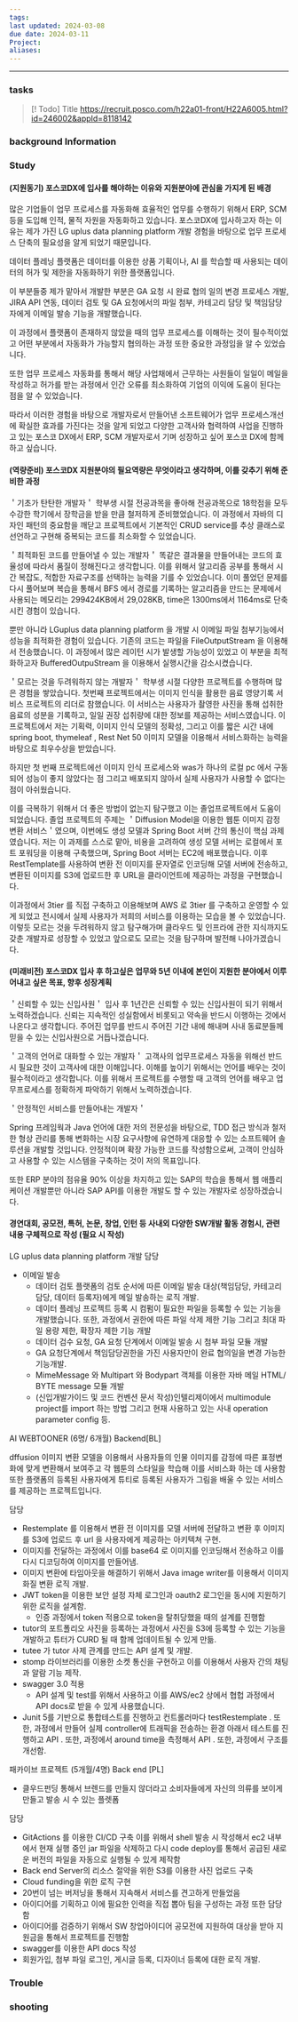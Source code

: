 ```yaml
---
tags: 
last updated: 2024-03-08
due date: 2024-03-11
Project: 
aliases:
---
```

--- 
### tasks

> [! Todo] Title
> https://recruit.posco.com/h22a01-front/H22A6005.html?id=246002&appId=8118142

### background Information



### Study
#### (지원동기) 포스코DX에 입사를 해야하는 이유와 지원분야에 관심을 가지게 된 배경

많은 기업들이 업무 프로세스를 자동화해 효율적인 업무를 수행하기 위해서 ERP, SCM 등을 도입해 인적, 물적 자원을 자동화하고 있습니다. 포스코DX에 입사하고자 하는 이유는 제가 가진 LG uplus data planning platform 개발 경험을 바탕으로 업무 프로세스 단축의 필요성을 알게 되었기 때문입니다.

데이터 플레닝 플랫폼은 데이터를 이용한 상품 기획이나, AI 를 학습할 때 사용되는 데이터의 허가 및 제한을 자동화하기 위한 플랫폼입니다.

이 부분들중 제가 맡아서 개발한 부분은 GA 요청 시 완료 협의 일의 변경 프로세스 개발, JIRA API 연동, 데이터 검토 및 GA 요청에서의 파일 첨부, 카테고리 담당 및 책임담당자에게 이메일 발송 기능을 개발했습니다.

이 과정에서 플랫폼이 존재하지 않았을 때의 업무 프로세스를 이해하는 것이 필수적이었고 어떤 부분에서 자동화가 가능할지 협의하는 과정 또한 중요한 과정임을 알 수 있었습니다.

또한 업무 프로세스 자동화를 통해서 해당 사업채에서 근무하는 사원들이 일일이 메일을 작성하고 허가를 받는 과정에서 인간 오류를 최소화하여 기업의 이익에 도움이 된다는 점을 알 수 있었습니다.

따라서 이러한 경험을 바탕으로 개발자로서 만들어낸 소프트웨어가 업무 프로세스개선에 확실한 효과를 가진다는 것을 알게 되었고 다양한 고객사와 협력하여 사업을 진행하고 있는 포스코 DX에서 ERP, SCM 개발자로서 기며 성장하고 싶어 포스코 DX에 함께하고 싶습니다.



#### (역량준비) 포스코DX 지원분야의 필요역량은 무엇이라고 생각하며, 이를 갖추기 위해 준비한 과정

＇기초가 탄탄한 개발자＇
학부생 시절 전공과목을 좋아해 전공과목으로 18학점을 모두 수강한 학기에서 장학금을 받을 만큼 철저하게 준비했었습니다. 이 과정에서 자바의 디자인 패턴의 중요함을 깨닫고 프로젝트에서 기본적인 CRUD service를 추상 클래스로 선언하고 구현해 중복되는 코드를 최소화할 수 있었습니다.

＇최적화된 코드를 만들어낼 수 있는 개발자＇
똑같은 결과물을 만들어내는 코드의 효율성에 따라서 품질이 정해진다고 생각합니다. 이를 위해서 알고리즘 공부를 통해서 시간 복잡도, 적합한 자료구조를 선택하는 능력을 기를 수 있었습니다. 이미 풀었던 문제를 다시 풀어보며 복습을 통해서 BFS 에서 경로를 기록하는 알고리즘을 만드는 문제에서 사용되는 메모리는 299424KB에서 29,028KB, time은 1300ms에서 1164ms로 단축 시킨 경험이 있습니다. 

뿐만 아니라 LGuplus data planning platform 을 개발 시 이메일 파일 첨부기능에서 성능을 최적화한 경험이 있습니다. 기존의 코드는 파일을 FileOutputStream 을 이용해서 전송했습니다. 이 과정에서 많은 레이턴 시가 발생할 가능성이 있었고 이 부분을 최적화하고자 BufferedOutpuStream 을 이용해서 실행시간을 감소시켰습니다.

＇모르는 것을 두려워하지 않는 개발자＇
학부생 시절 다양한 프로젝트를 수행하며 많은 경험을 쌓았습니다. 
첫번째 프로젝트에서는 이미지 인식을 활용한 음료 영양기록 서비스 프로젝트의 리더로 참했습니다. 이 서비스는 사용자가 촬영한 사진을 통해 섭취한 음료의 성분을 기록하고, 일일 권장 섭취량에 대한 정보를 제공하는 서비스였습니다. 이 프로젝트에서 저는 기획력, 이미지 인식 모델의 정확성, 그리고 이를 짧은 시간 내에  spring boot, thymeleaf , Rest Net 50 이미지 모델을 이용해서 서비스화하는 능력을 바탕으로 최우수상을 받았습니다. 

하지만 첫 번째 프로젝트에선 이미지 인식 프로세스와 was가 하나의 로컬 pc 에서 구동되어 성능이 좋지 않았다는 점 그리고 배포되지 않아서 실제 사용자가 사용할 수 없다는 점이 아쉬웠습니다. 

이를 극복하기 위해서 더 좋은 방법이 없는지 탐구했고 이는 졸업프로젝트에서 도움이 되었습니다. 졸업 프로젝트의 주제는 ＇Diffusion Model을 이용한 웹툰 이미지 감정 변환 서비스＇였으며, 이번에도 생성 모델과 Spring Boot 서버 간의 통신이 핵심 과제였습니다. 저는 이 과제를 스스로 맡아, 비용을 고려하여 생성 모델 서버는 로컬에서 포트 포워딩을 이용해 구축했으며, Spring Boot 서버는 EC2에 배포했습니다. 이후 RestTemplate를 사용하여 변환 전 이미지를 문자열로 인코딩해 모델 서버에 전송하고, 변환된 이미지를 S3에 업로드한 후 URL을 클라이언트에 제공하는 과정을 구현했습니다.

이과정에서 3tier 를 직접 구축하고 이용해보며 AWS 로 3tier 를 구축하고 운영할 수 있게 되었고 전시에서 실제 사용자가 저희의 서비스를 이용하는 모습을 볼 수 있었습니다. 이렇듯 모르는 것을 두려워하지 않고 탐구해가며 클라우드 및 인프라에 관한 지식까지도 갖춘 개발자로 성장할 수 있었고 앞으로도 모르는 것을 탐구하며 발전해 나아가겠습니다.


#### (미래비전) 포스코DX 입사 후 하고싶은 업무와 5년 이내에 본인이 지원한 분야에서 이루어내고 싶은 목표, 향후 성장계획

＇신뢰할 수 있는 신입사원＇
입사 후 1년간은 신뢰할 수 있는 신입사원이 되기 위해서 노력하겠습니다. 신뢰는 지속적인 성실함에서 비롯되고 약속을 반드시 이행하는 것에서 나온다고 생각합니다. 주어진 업무를 반드시 주어진 기간 내에 해내며 사내 동료분들께 믿을 수 있는 신입사원으로 거듭나겠습니다.

＇고객의 언어로 대화할 수 있는 개발자＇
고객사의 업무프로세스 자동을 위해선 반드시 필요한 것이 고객사에 대한 이해입니다. 이해를 높이기 위해서는 언어를 배우는 것이 필수적이라고 생각합니다. 이를 위해서 프로젝트를 수행할 때 고객의 언어를 배우고 업무프로세스를 정확하게 파악하기 위해서 노력하겠습니다.

＇안정적인 서비스를 만들어내는 개발자＇

Spring 프레임웍과 Java 언어에 대한 저의 전문성을 바탕으로, TDD 접근 방식과 철저한 형상 관리를 통해 변화하는 시장 요구사항에 유연하게 대응할 수 있는 소프트웨어 솔루션을 개발할 것입니다. 안정적이며 확장 가능한 코드를 작성함으로써, 고객이 안심하고 사용할 수 있는 시스템을 구축하는 것이 저의 목표입니다.

또한 ERP 분야의 점유율 90% 이상을 차지하고 있는 SAP의 학습을 통해서 웹 애플리케이션 개발뿐만 아니라 SAP API를 이용한 개발도 할 수 있는 개발자로 성장하겠습니다.





#### 경연대회, 공모전, 특허, 논문, 창업, 인턴 등 사내외 다양한 SW개발 활동 경험시, 관련 내용 구체적으로 작성 (필요 시 작성)

LG uplus data planning platform 개발
담당

- 이메일 발송
    - 데이터 검토 플랫폼의 검토 순서에 따른 이메일 발송 대상(책임담당, 카테고리 담당, 데이터 등록자)에게 메일 발송하는 로직 개발.
    - 데이터 플레닝 프로젝트 등록 시 컴펌이 필요한 파일을 등록할 수 있는 기능을 개발했습니다. 또한, 과정에서 권한에 따른 파일 삭제 제한 기능 그리고 최대 파일 용량 제한, 확장자 제한 기능 개발
    - 데이터 검수 요청, GA 요청 단계에서 이메일 발송 시 첨부 파일 모듈 개발
    - GA 요청단계에서 책임담당권한을 가진 사용자만이 완료 협의일을 변경 가능한 기능개발.
    - MimeMessage 와 Multipart 와 Bodypart 객체를 이용한 자바 메일 HTML/ BYTE message 모듈 개발
    - (신입개발가이드 및 코드 컨벤션 문서 작성)인텔리제이에서 multimodule project를 import 하는 방법 그리고 현재 사용하고 있는 사내 operation parameter config 등.
    
AI WEBTOONER (6명/ 6개월) Backend[BL]

dffusion 이미지 변환 모델을 이용해서 사용자들의 인물 이미지를 감정에 따른 표정변화에 맞게 변환해서 보여주고 각 웹툰의 스타일을 학습해 이를 서비스화 하는 데 사용함 또한 플랫폼의 등록된 사용자에게 튜티로 등록된 사용자가 그림을 배울 수 있는 서비스를 제공하는 프로젝트입니다.

담당

- Restemplate 를 이용해서 변환 전 이미지를 모델 서버에 전달하고 변환 후 이미지를 S3에 업로드 후 url 을 사용자에게 제공하는 아키텍쳐 구현.
- 이미지를 전달하는 과정에서 이를  base64 로 이미지를 인코딩해서 전송하고 이를 다시 디코딩하여 이미지를 만들어냄.
- 이미지 변환에 타임아웃을 해결하기 위해서 Java image writer를 이용해서 이미지 화질 변환 로직 개발.
- JWT token을 이용한 보안 설정 자체 로그인과 oauth2 로그인을 동시에 지원하기 위한 로직을 설계함.
    - 인증 과정에서  token 적용으로 token을 탈취당했을 때의 설계를 진행함
- tutor의 포트폴리오 사진을 등록하는 과정에서 사진을 S3에 등록할 수 있는 기능을 개발하고 튜터가 CURD 될 때 함께 업데이트될 수 있게 만듦.
- tutee 가 tutor 사제 관계를 만드는 API 설계 및 개발.
- stomp 라이브러리를 이용한 소켓 통신을 구현하고 이를 이용해서 사용자 간의 채팅과 알람 기능 제작.
- swagger 3.0 적용
    - API 설계 및 test를 위해서 사용하고 이를 AWS/ec2 상에서 협헙 과정에서 API docs로 받을 수 있게 사용했습니다.
- Junit 5를 기반으로 통합테스트를 진행하고 컨트롤러마다 testRestemplate . 또한, 과정에서 만들어 실제 controller에 트래픽을 전송하는 환경 아래서 테스트를 진행하고 API . 또한, 과정에서 around time을 측정해서 API . 또한, 과정에서 구조를 개선함.

패카이브 프로젝트 (5개월/4명) Back end [PL]
- 클우드펀딩 통해서 브렌드를 만들지 않더라고 소비자들에게 자신의 의류를 보이게 만들고 발송 시 수 있는 플렛폼

담당

- GitActions 를 이용한 CI/CD 구축 이를 위해서 shell 발송 시 작성해서 ec2 내부에서 현재 실행 중인 jar 파일을 삭제하고 다시 code deploy를 통해서 공급된 새로운 버전의 파일을 자동으로 실행될 수 있게 제작함
- Back end Server의 리소스 절약을 위한 S3를 이용한 사진 업로드 구축
- Cloud funding을 위한 로직 구현
- 20번이 넘는 버저닝을 통해서 지속해서 서비스를 견고하게 만들었음
- 아이디어를 기획하고 이에 필요한 인력을 직접 뽑아 팀을 구성하는 과정 또한 담당함
- 아이디어를 검증하기 위해서 SW 창업아이디어 공모전에 지원하여 대상을 받아 지원금을 통해서 프로젝트를 진행함
- swagger를 이용한 API docs 작성
- 회원가입, 첨부 파일 로그인, 게시글 등록, 디자이너 등록에 대한 로직 개발.

### Trouble





### shooting
